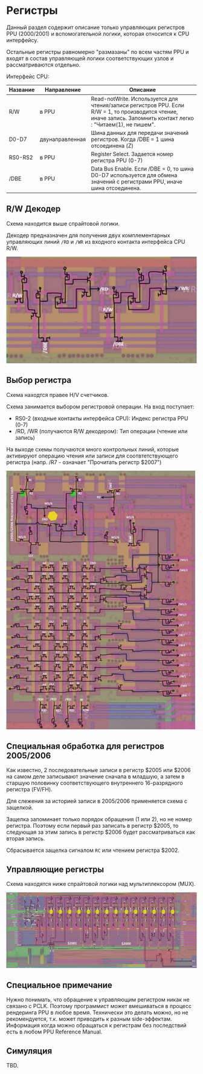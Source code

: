 # Регистры

Данный раздел содержит описание только управляющих регистров PPU ($2000/$2001) и вспомогательной логики, которая относится к CPU интерфейсу.

Остальные регистры равномерно "размазаны" по всем частям PPU и входят в состав управляющей логики соответствующих узлов и рассматриваются отдельно.

Интерфейс CPU:

|Название|Направление|Описание|
|---|---|---|
|R/W	|в PPU	|Read-notWrite. Используется для чтения/записи регистров PPU. Если R/W = 1, то производится чтение, иначе запись. Запомнить контакт легко : "Читаем(1), не пишем".|
|D0-D7	|двунаправленная	|Шина данных для передачи значений регистров. Когда /DBE = 1 шина отсоединена (Z)|
|RS0-RS2	|в PPU	|Register Select. Задается номер регистра PPU (0-7)|
|/DBE	|в PPU	|Data Bus Enable. Если /DBE = 0, то шина D0-D7 используется для обмена значений с регистрами PPU, иначе шина отсоединена.|

## R/W Декодер

Схема находится выше спрайтовой логики.

Декодер предназначен для получения двух комплементарных управляющих линий `/RD` и `/WR` из входного контакта интерфейса CPU R/W.

![ppu_rw_decoder](/BreakingNESWiki/imgstore/ppu_rw_decoder.jpg)

## Выбор регистра

Схема находтся правее H/V счетчиков.

Схема занимается выбором регистровой операции. На вход поступает:
- RS0-2 (входные контакты интерфейса CPU): Индекс регистра PPU (0-7)
- /RD, /WR (получаются R/W декодером): Тип операции (чтение или запись)

На выходе схемы получаются много контрольных линий, которые активируют операцию чтения или записи для соотвтетствующего регистра (напр. /R7 - означает "Прочитать регистр $2007")

![ppu_reg_select](/BreakingNESWiki/imgstore/ppu_reg_select.jpg)

## Специальная обработка для регистров $2005/$2006

Как известно, 2 последовательные записи в регистр $2005 или $2006 на самом деле записывают значение сначала в младшую, а затем в старшую половинку соответствующего внутреннего 16-разрядного регистра (FV/FH).

Для слежения за историей записи в $2005/$2006 применяется схема с защелкой.

Защелка запоминает только порядок обращения (1 или 2), но не номер регистра. Поэтому если первый раз записать в регистр $2005, то следующая за этим запись в регистр $2006 будет рассматриваться как вторая запись.

Сбрасывается защелка сигналом `RC` или чтением регистра $2002.

## Управляющие регистры

Схема находятся ниже спрайтовой логики над мультиплексором (MUX).

<img src="/BreakingNESWiki/imgstore/ppu_control_regs.jpg" width="1000px">

## Специальное примечание

Нужно понимать, что обращение к управляющим регистром никак не связано с PCLK. Поэтому программист может вмешиваться в процесс рендеринга PPU в любое время.
Технически это делать можно, но не рекомендуется, т.к. может приводить к разным side-эффектам. Информация когда можно обращаться к регистрам без последствий есть в любом PPU Reference Manual.

## Симуляция

TBD.
